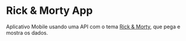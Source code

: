 # **Rick & Morty App**
Aplicativo Mobile usando uma API com o tema [Rick & Morty]([https://pages.github.com/](https://rickandmortyapi.com/)), que pega e mostra os dados.
